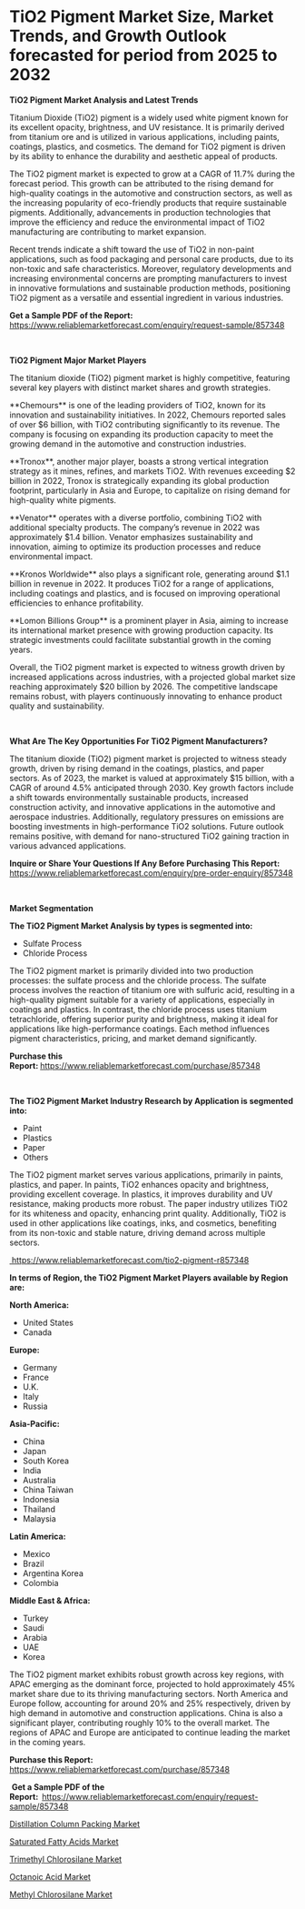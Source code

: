 <p><h1>TiO2 Pigment Market Size, Market Trends, and Growth Outlook forecasted for period from 2025 to 2032</h1></p><p><strong>TiO2 Pigment Market Analysis and Latest Trends</strong></p>
<p><p>Titanium Dioxide (TiO2) pigment is a widely used white pigment known for its excellent opacity, brightness, and UV resistance. It is primarily derived from titanium ore and is utilized in various applications, including paints, coatings, plastics, and cosmetics. The demand for TiO2 pigment is driven by its ability to enhance the durability and aesthetic appeal of products.</p><p>The TiO2 pigment market is expected to grow at a CAGR of 11.7% during the forecast period. This growth can be attributed to the rising demand for high-quality coatings in the automotive and construction sectors, as well as the increasing popularity of eco-friendly products that require sustainable pigments. Additionally, advancements in production technologies that improve the efficiency and reduce the environmental impact of TiO2 manufacturing are contributing to market expansion.</p><p>Recent trends indicate a shift toward the use of TiO2 in non-paint applications, such as food packaging and personal care products, due to its non-toxic and safe characteristics. Moreover, regulatory developments and increasing environmental concerns are prompting manufacturers to invest in innovative formulations and sustainable production methods, positioning TiO2 pigment as a versatile and essential ingredient in various industries.</p></p>
<p><strong>Get a Sample PDF of the Report:&nbsp;</strong> <a href="https://www.reliablemarketforecast.com/enquiry/request-sample/857348?utm_campaign=1134&utm_medium=2&utm_source=Github&utm_content=ia&utm_term=01042025&utm_id=tio2-pigment">https://www.reliablemarketforecast.com/enquiry/request-sample/857348</a></p>
<p>&nbsp;</p>
<p><strong>TiO2 Pigment Major Market Players</strong></p>
<p><p>The titanium dioxide (TiO2) pigment market is highly competitive, featuring several key players with distinct market shares and growth strategies. </p><p>**Chemours** is one of the leading providers of TiO2, known for its innovation and sustainability initiatives. In 2022, Chemours reported sales of over $6 billion, with TiO2 contributing significantly to its revenue. The company is focusing on expanding its production capacity to meet the growing demand in the automotive and construction industries.</p><p>**Tronox**, another major player, boasts a strong vertical integration strategy as it mines, refines, and markets TiO2. With revenues exceeding $2 billion in 2022, Tronox is strategically expanding its global production footprint, particularly in Asia and Europe, to capitalize on rising demand for high-quality white pigments.</p><p>**Venator** operates with a diverse portfolio, combining TiO2 with additional specialty products. The company’s revenue in 2022 was approximately $1.4 billion. Venator emphasizes sustainability and innovation, aiming to optimize its production processes and reduce environmental impact. </p><p>**Kronos Worldwide** also plays a significant role, generating around $1.1 billion in revenue in 2022. It produces TiO2 for a range of applications, including coatings and plastics, and is focused on improving operational efficiencies to enhance profitability.</p><p>**Lomon Billions Group** is a prominent player in Asia, aiming to increase its international market presence with growing production capacity. Its strategic investments could facilitate substantial growth in the coming years.</p><p>Overall, the TiO2 pigment market is expected to witness growth driven by increased applications across industries, with a projected global market size reaching approximately $20 billion by 2026. The competitive landscape remains robust, with players continuously innovating to enhance product quality and sustainability.</p></p>
<p>&nbsp;</p>
<p><strong>What Are The Key Opportunities For TiO2 Pigment Manufacturers?</strong></p>
<p><p>The titanium dioxide (TiO2) pigment market is projected to witness steady growth, driven by rising demand in the coatings, plastics, and paper sectors. As of 2023, the market is valued at approximately $15 billion, with a CAGR of around 4.5% anticipated through 2030. Key growth factors include a shift towards environmentally sustainable products, increased construction activity, and innovative applications in the automotive and aerospace industries. Additionally, regulatory pressures on emissions are boosting investments in high-performance TiO2 solutions. Future outlook remains positive, with demand for nano-structured TiO2 gaining traction in various advanced applications.</p></p>
<p><strong>Inquire or Share Your Questions If Any Before Purchasing This Report:</strong> <a href="https://www.reliablemarketforecast.com/enquiry/pre-order-enquiry/857348?utm_campaign=1134&utm_medium=2&utm_source=Github&utm_content=ia&utm_term=01042025&utm_id=tio2-pigment">https://www.reliablemarketforecast.com/enquiry/pre-order-enquiry/857348</a></p>
<p>&nbsp;</p>
<p><strong>Market Segmentation</strong></p>
<p><strong>The TiO2 Pigment Market Analysis by types is segmented into:</strong></p>
<p><ul><li>Sulfate Process</li><li>Chloride Process</li></ul></p>
<p><p>The TiO2 pigment market is primarily divided into two production processes: the sulfate process and the chloride process. The sulfate process involves the reaction of titanium ore with sulfuric acid, resulting in a high-quality pigment suitable for a variety of applications, especially in coatings and plastics. In contrast, the chloride process uses titanium tetrachloride, offering superior purity and brightness, making it ideal for applications like high-performance coatings. Each method influences pigment characteristics, pricing, and market demand significantly.</p></p>
<p><strong>Purchase this Report:&nbsp;</strong><a href="https://www.reliablemarketforecast.com/purchase/857348?utm_campaign=1134&utm_medium=2&utm_source=Github&utm_content=ia&utm_term=01042025&utm_id=tio2-pigment">https://www.reliablemarketforecast.com/purchase/857348</a></p>
<p>&nbsp;</p>
<p><strong>The TiO2 Pigment Market Industry Research by Application is segmented into:</strong></p>
<p><ul><li>Paint</li><li>Plastics</li><li>Paper</li><li>Others</li></ul></p>
<p><p>The TiO2 pigment market serves various applications, primarily in paints, plastics, and paper. In paints, TiO2 enhances opacity and brightness, providing excellent coverage. In plastics, it improves durability and UV resistance, making products more robust. The paper industry utilizes TiO2 for its whiteness and opacity, enhancing print quality. Additionally, TiO2 is used in other applications like coatings, inks, and cosmetics, benefiting from its non-toxic and stable nature, driving demand across multiple sectors.</p></p>
<p><a href="https://www.reliablemarketforecast.com/tio2-pigment-r857348?utm_campaign=1134&utm_medium=2&utm_source=Github&utm_content=ia&utm_term=01042025&utm_id=tio2-pigment">&nbsp;https://www.reliablemarketforecast.com/tio2-pigment-r857348</a></p>
<p><strong>In terms of Region, the TiO2 Pigment Market Players available by Region are:</strong></p>
<p>
    <p> <strong> North America: </strong>
        <ul>
            <li>United States</li>
            <li>Canada</li>
        </ul>
        </p> 
    <p> <strong> Europe: </strong>
        <ul>
            <li>Germany</li>
            <li>France</li>
            <li>U.K.</li>
            <li>Italy</li>
            <li>Russia</li>
        </ul>
        </p> 
    <p> <strong> Asia-Pacific: </strong>
        <ul>
            <li>China</li>
            <li>Japan</li>
            <li>South Korea</li>
            <li>India</li>
            <li>Australia</li>
            <li>China Taiwan</li>
            <li>Indonesia</li>
            <li>Thailand</li>
            <li>Malaysia</li>
        </ul>
        </p> 
    <p> <strong> Latin America: </strong>
        <ul>
            <li>Mexico</li>
            <li>Brazil</li>
            <li>Argentina Korea</li>
            <li>Colombia</li>
        </ul>
        </p> 
    <p> <strong> Middle East & Africa: </strong>
        <ul>
            <li>Turkey</li>
            <li>Saudi</li>
            <li>Arabia</li>
            <li>UAE</li>
            <li>Korea</li>
        </ul>
    </p>
    </p>
<p><p>The TiO2 pigment market exhibits robust growth across key regions, with APAC emerging as the dominant force, projected to hold approximately 45% market share due to its thriving manufacturing sectors. North America and Europe follow, accounting for around 20% and 25% respectively, driven by high demand in automotive and construction applications. China is also a significant player, contributing roughly 10% to the overall market. The regions of APAC and Europe are anticipated to continue leading the market in the coming years.</p></p>
<p><strong>Purchase this Report: </strong><a href="https://www.reliablemarketforecast.com/purchase/857348?utm_campaign=1134&utm_medium=2&utm_source=Github&utm_content=ia&utm_term=01042025&utm_id=tio2-pigment">https://www.reliablemarketforecast.com/purchase/857348</a></p>
<p>&nbsp;<strong>Get a Sample PDF of the Report:&nbsp;&nbsp;</strong><a href="https://www.reliablemarketforecast.com/enquiry/request-sample/857348?utm_campaign=1134&utm_medium=2&utm_source=Github&utm_content=ia&utm_term=01042025&utm_id=tio2-pigment">https://www.reliablemarketforecast.com/enquiry/request-sample/857348</a></p>
<p><strong></strong></p>
<p><p><a href="https://github.com/zemonarutaep/Market-Research-Report-List-1/blob/main/distillation-column-packing-market.md?utm_campaign=1134&utm_medium=2&utm_source=Github&utm_content=ia&utm_term=01042025&utm_id=tio2-pigment">Distillation Column Packing Market</a></p><p><a href="https://github.com/donnypolan/Market-Research-Report-List-1/blob/main/saturated-fatty-acids-market.md?utm_campaign=1134&utm_medium=2&utm_source=Github&utm_content=ia&utm_term=01042025&utm_id=tio2-pigment">Saturated Fatty Acids Market</a></p><p><a href="https://github.com/ujanoandryvw/Market-Research-Report-List-1/blob/main/trimethyl-chlorosilane-market.md?utm_campaign=1134&utm_medium=2&utm_source=Github&utm_content=ia&utm_term=01042025&utm_id=tio2-pigment">Trimethyl Chlorosilane Market</a></p><p><a href="https://github.com/kuziaaring40/Market-Research-Report-List-1/blob/main/octanoic-acid-market.md?utm_campaign=1134&utm_medium=2&utm_source=Github&utm_content=ia&utm_term=01042025&utm_id=tio2-pigment">Octanoic Acid Market</a></p><p><a href="https://github.com/hoganemken50/Market-Research-Report-List-1/blob/main/methyl-chlorosilane-market.md?utm_campaign=1134&utm_medium=2&utm_source=Github&utm_content=ia&utm_term=01042025&utm_id=tio2-pigment">Methyl Chlorosilane Market</a></p></p>